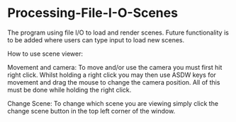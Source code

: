 # Processing-File-I-O-Scenes
 The program using file I/O to load and render scenes. Future functionality is to be added where users can type input to load new scenes. 

 How to use scene viewer: 

Movement and camera: To move and/or use the camera you must first hit right click. Whilst holding a right click you may then use ASDW keys for movement and drag the mouse to change the camera position. All of this must be done while holding the right click. 

Change Scene: To change which scene you are viewing simply click the change scene button in the top left corner of the window. 

